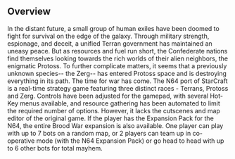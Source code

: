 ## Overview

In the distant future, a small group of human exiles have been doomed to fight for survival on the edge of the galaxy. Through military strength, espionage, and deceit, a unified Terran government has maintained an uneasy peace. But as resources and fuel run short, the Confederate nations find themselves looking towards the rich worlds of their alien neighbors, the enigmatic Protoss. To further complicate matters, it seems that a previously unknown species-- the Zerg-- has entered Protoss space and is destroying everything in its path. The time for war has come. The N64 port of StarCraft is a real-time strategy game featuring three distinct races - Terrans, Protoss and Zerg. Controls have been adjusted for the gamepad, with several Hot-Key menus available, and resource gathering has been automated to limit the required number of options. However, it lacks the cutscenes and map editor of the original game. If the player has the Expansion Pack for the N64, the entire Brood War expansion is also available. One player can play with up to 7 bots on a random map, or 2 players can team up in co-operative mode (with the N64 Expansion Pack) or go head to head with up to 6 other bots for total mayhem.